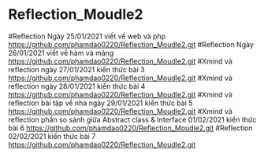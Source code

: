 # Reflection_Moudle2
#Reflection Ngày 25/01/2021 viết về web và php https://github.com/phamdao0220/Reflection_Moudle2.git
#Reflection Ngày 26/01/2021 viết về hàm và mảng https://github.com/phamdao0220/Reflection_Moudle2.git
#Xmind và reflection ngày 27/01/2021 kiến thức bài 3 https://github.com/phamdao0220/Reflection_Moudle2.git
#Xmind và reflection ngày 28/01/2021 kiến thức bài 4  https://github.com/phamdao0220/Reflection_Moudle2.git
#Xmind và reflection bài tập về nhà ngày 29/01/2021 kiến thức bài 5   https://github.com/phamdao0220/Reflection_Moudle2.git
#Xmind và reflection phần so sánh giữa Abstract class & Interface 01/02/2021 kiến thức bài 6   https://github.com/phamdao0220/Reflection_Moudle2.git
#Reflection 02/02/2021 kiến thức bài 7  https://github.com/phamdao0220/Reflection_Moudle2.git



